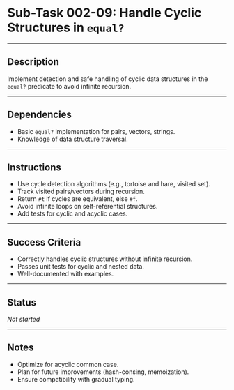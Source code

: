 # Sub-Task 002-09: Handle Cyclic Structures in `equal?`

---

## Description

Implement detection and safe handling of cyclic data structures in the `equal?` predicate to avoid infinite recursion.

---

## Dependencies

- Basic `equal?` implementation for pairs, vectors, strings.
- Knowledge of data structure traversal.

---

## Instructions

- Use cycle detection algorithms (e.g., tortoise and hare, visited set).
- Track visited pairs/vectors during recursion.
- Return `#t` if cycles are equivalent, else `#f`.
- Avoid infinite loops on self-referential structures.
- Add tests for cyclic and acyclic cases.

---

## Success Criteria

- Correctly handles cyclic structures without infinite recursion.
- Passes unit tests for cyclic and nested data.
- Well-documented with examples.

---

## Status

_Not started_

---

## Notes

- Optimize for acyclic common case.
- Plan for future improvements (hash-consing, memoization).
- Ensure compatibility with gradual typing.
